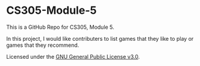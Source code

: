 # CS305-Module-5
This is a GitHub Repo for CS305, Module 5.

In this project, I would like contributers to list games that they like to play or games that they recommend.

Licensed under the [GNU General Public License v3.0](LICENSE).
